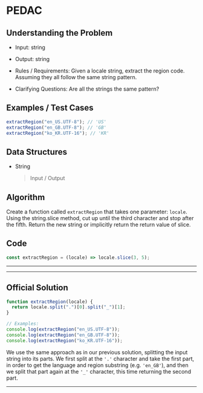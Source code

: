 # PEDAC

## Understanding the Problem

- Input:
  string

- Output:
  string

- Rules / Requirements:
  Given a locale string, extract the region code.
  Assuming they all follow the same string pattern.

- Clarifying Questions:
  Are all the strings the same pattern?

## Examples / Test Cases

```js
extractRegion("en_US.UTF-8"); // 'US'
extractRegion("en_GB.UTF-8"); // 'GB'
extractRegion("ko_KR.UTF-16"); // 'KR'
```

## Data Structures

- String
  > Input / Output

## Algorithm

Create a function called `extractRegion` that takes one parameter: `locale`.
Using the string.slice method, cut up until the third character and stop after the fifth.
Return the new string or implicitly return the return value of slice.

## Code

```js
const extractRegion = (locale) => locale.slice(3, 5);
```

---

---

## Official Solution

```js
function extractRegion(locale) {
  return locale.split(".")[0].split("_")[1];
}

// Examples:
console.log(extractRegion("en_US.UTF-8"));
console.log(extractRegion("en_GB.UTF-8"));
console.log(extractRegion("ko_KR.UTF-16"));
```

We use the same approach as in our previous solution, splitting the input string into its parts. We first split at the `'.'` character and take the first part, in order to get the language and region substring (e.g. `'en_GB'`), and then we split that part again at the `'_'` character, this time returning the second part.

---
